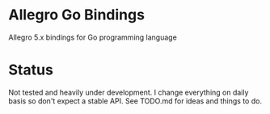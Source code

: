 Allegro Go Bindings
===================

Allegro 5.x bindings for Go programming language

Status
======
Not tested and heavily under development.
I change everything on daily basis so don't expect a stable API.
See TODO.md for ideas and things to do.
